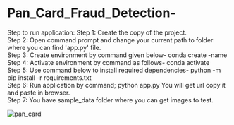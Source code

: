 # Pan_Card_Fraud_Detection-

Step to run application: 
Step 1: Create the copy of the project.     
Step 2: Open command prompt and change your current path to folder where you can find 'app.py' file.    
Step 3: Create environment by command given below- conda create -name     
Step 4: Activate environment by command as follows- conda activate     
Step 5: Use command below to install required dependencies- python -m pip install -r requirements.txt     
Step 6: Run application by command; python app.py You will get url copy it and paste in browser.      
Step 7: You have sample_data folder where you can get images to test.     

![pan_card](https://github.com/samagra44/Pan_Card_Fraud_Detection-/assets/77968722/ba21288c-af65-4897-bbf4-e87e77ada62c)

